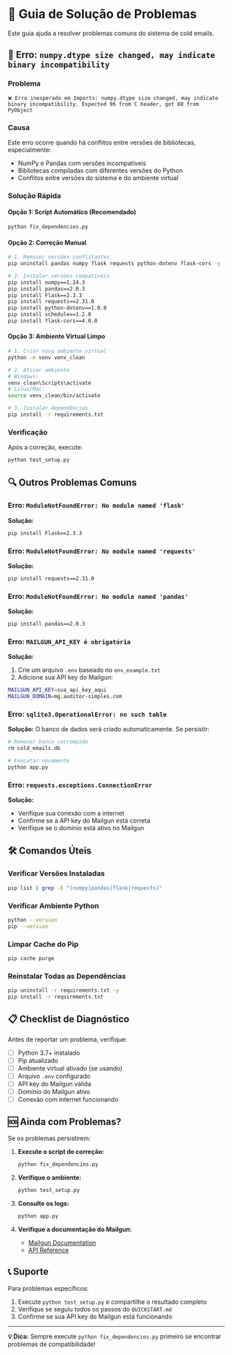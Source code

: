 # 🔧 Guia de Solução de Problemas

Este guia ajuda a resolver problemas comuns do sistema de cold emails.

## 🚨 Erro: `numpy.dtype size changed, may indicate binary incompatibility`

### Problema
```
❌ Erro inesperado em Imports: numpy.dtype size changed, may indicate binary incompatibility. Expected 96 from C header, got 88 from PyObject
```

### Causa
Este erro ocorre quando há conflitos entre versões de bibliotecas, especialmente:
- NumPy e Pandas com versões incompatíveis
- Bibliotecas compiladas com diferentes versões do Python
- Conflitos entre versões do sistema e do ambiente virtual

### Solução Rápida

#### Opção 1: Script Automático (Recomendado)
```bash
python fix_dependencies.py
```

#### Opção 2: Correção Manual
```bash
# 1. Remover versões conflitantes
pip uninstall pandas numpy flask requests python-dotenv flask-cors -y

# 2. Instalar versões compatíveis
pip install numpy==1.24.3
pip install pandas==2.0.3
pip install Flask==2.3.3
pip install requests==2.31.0
pip install python-dotenv==1.0.0
pip install schedule==1.2.0
pip install flask-cors==4.0.0
```

#### Opção 3: Ambiente Virtual Limpo
```bash
# 1. Criar novo ambiente virtual
python -m venv venv_clean

# 2. Ativar ambiente
# Windows:
venv_clean\Scripts\activate
# Linux/Mac:
source venv_clean/bin/activate

# 3. Instalar dependências
pip install -r requirements.txt
```

### Verificação
Após a correção, execute:
```bash
python test_setup.py
```

## 🔍 Outros Problemas Comuns

### Erro: `ModuleNotFoundError: No module named 'flask'`
**Solução:**
```bash
pip install Flask==2.3.3
```

### Erro: `ModuleNotFoundError: No module named 'requests'`
**Solução:**
```bash
pip install requests==2.31.0
```

### Erro: `ModuleNotFoundError: No module named 'pandas'`
**Solução:**
```bash
pip install pandas==2.0.3
```

### Erro: `MAILGUN_API_KEY é obrigatória`
**Solução:**
1. Crie um arquivo `.env` baseado no `env_example.txt`
2. Adicione sua API key do Mailgun:
```bash
MAILGUN_API_KEY=sua_api_key_aqui
MAILGUN_DOMAIN=mg.auditor-simples.com
```

### Erro: `sqlite3.OperationalError: no such table`
**Solução:**
O banco de dados será criado automaticamente. Se persistir:
```bash
# Remover banco corrompido
rm cold_emails.db

# Executar novamente
python app.py
```

### Erro: `requests.exceptions.ConnectionError`
**Solução:**
- Verifique sua conexão com a internet
- Confirme se a API key do Mailgun está correta
- Verifique se o domínio está ativo no Mailgun

## 🛠️ Comandos Úteis

### Verificar Versões Instaladas
```bash
pip list | grep -E "(numpy|pandas|flask|requests)"
```

### Verificar Ambiente Python
```bash
python --version
pip --version
```

### Limpar Cache do Pip
```bash
pip cache purge
```

### Reinstalar Todas as Dependências
```bash
pip uninstall -r requirements.txt -y
pip install -r requirements.txt
```

## 📋 Checklist de Diagnóstico

Antes de reportar um problema, verifique:

- [ ] Python 3.7+ instalado
- [ ] Pip atualizado
- [ ] Ambiente virtual ativado (se usando)
- [ ] Arquivo `.env` configurado
- [ ] API key do Mailgun válida
- [ ] Domínio do Mailgun ativo
- [ ] Conexão com internet funcionando

## 🆘 Ainda com Problemas?

Se os problemas persistirem:

1. **Execute o script de correção:**
   ```bash
   python fix_dependencies.py
   ```

2. **Verifique o ambiente:**
   ```bash
   python test_setup.py
   ```

3. **Consulte os logs:**
   ```bash
   python app.py
   ```

4. **Verifique a documentação do Mailgun:**
   - [Mailgun Documentation](https://documentation.mailgun.com/)
   - [API Reference](https://documentation.mailgun.com/en/latest/api_reference.html)

## 📞 Suporte

Para problemas específicos:
1. Execute `python test_setup.py` e compartilhe o resultado completo
2. Verifique se seguiu todos os passos do `QUICKSTART.md`
3. Confirme se sua API key do Mailgun está funcionando

---

**💡 Dica:** Sempre execute `python fix_dependencies.py` primeiro se encontrar problemas de compatibilidade!
